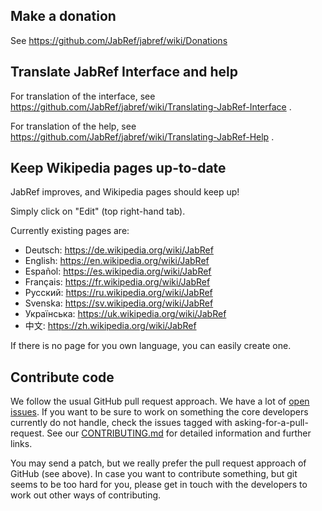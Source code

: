 ## Make a donation

See https://github.com/JabRef/jabref/wiki/Donations

## Translate JabRef Interface and help

For translation of the interface, see https://github.com/JabRef/jabref/wiki/Translating-JabRef-Interface .

For translation of the help, see https://github.com/JabRef/jabref/wiki/Translating-JabRef-Help .

## Keep Wikipedia pages up-to-date

JabRef improves, and Wikipedia pages should keep up!

Simply click on "Edit" (top right-hand tab).

Currently existing pages are:
- Deutsch: https://de.wikipedia.org/wiki/JabRef
- English: https://en.wikipedia.org/wiki/JabRef
- Español: https://es.wikipedia.org/wiki/JabRef
- Français: https://fr.wikipedia.org/wiki/JabRef
- Русский: https://ru.wikipedia.org/wiki/JabRef
- Svenska: https://sv.wikipedia.org/wiki/JabRef
- Українська: https://uk.wikipedia.org/wiki/JabRef
- 中文: https://zh.wikipedia.org/wiki/JabRef

If there is no page for you own language, you can easily create one.

## Contribute code

We follow the usual GitHub pull request approach. We have a lot of [open issues](https://github.com/JabRef/jabref/issues). If you want to be sure to work on something the core developers currently do not handle, check the issues tagged with asking-for-a-pull-request. See our [CONTRIBUTING.md](https://github.com/JabRef/jabref/blob/master/CONTRIBUTING.md) for detailed information and further links.

You may send a patch, but we really prefer the pull request approach of GitHub (see above). In case you want to contribute something, but git seems to be too hard for you, please get in touch with the developers to work out other ways of contributing.

